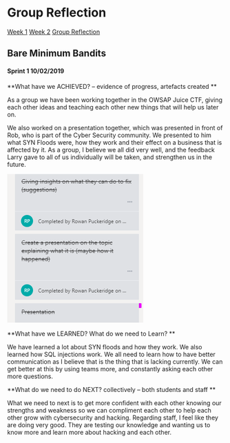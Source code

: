 

# Group Reflection

[Week 1](./week1.md)
[Week 2](./week2.md)
[Group Reflection](./group_reflection.md)

## Bare Minimum Bandits

#### Sprint 1 10/02/2019

**What have we ACHIEVED? – evidence of progress, artefacts created **

As a group we have been working together in the OWSAP Juice CTF, giving each other ideas and teaching each other new things that will help us later on.

We also worked on a presentation together, which was presented in front of Rob, who is part of the Cyber Security community. We presented to him what SYN Floods were, how they work and their effect on a business that is affected by it. As a group, I believe we all did very well, and the feedback Larry gave to all of us individually will be taken, and strengthen us in the future.

![Picture](/images/completed.PNG)

**What have we LEARNED? What do we need to Learn? **

We have learned a lot about SYN floods and how they work. We also learned how SQL injections work. We all need to learn how to have better communication as I believe that is the thing that is lacking currently. We can get better at this by using teams more, and constantly asking each other more questions.


**What do we need to do NEXT? collectively – both students and staff **

What we need to next is to get more confident with each other knowing our strengths and weakness so we can compliment each other to help each other grow with cybersecurity and hacking. Regarding staff, I feel like they are doing very good. They are testing our knowledge and wanting us to know more and learn more about hacking and each other.
